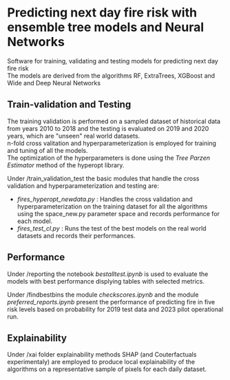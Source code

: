 # Predicting next day fire risk with ensemble tree models and Neural Networks

Software for training, validating and testing models for predicting next day fire risk\
The models are derived from the algorithms RF, ExtraTrees, XGBoost and Wide and Deep Neural Networks

## Train-validation and Testing

The training validation is performed on a sampled dataset of historical data from years 2010 to 2018 and the testing is evaluated on 2019 and 2020 years, which are "unseen" real world datasets.\
n-fold cross valitation and hyperparameterization is employed for training and tuning of all the models.\
The optimization of the hyperparameters is done using the *Tree Parzen Estimator* method of the hyperopt library.

Under /train\_validation_test the basic modules that handle the cross validation and hyperparameterization and testing are:

* *fires\_hyperopt\_newdata.py* : Handles the cross validation and hyperparameterization on the training dataset for all the algorithms using the space_new.py parameter space and records performance for each model.
* *fires\_test\_cl.py* : Runs the test of the best models on the real world datasets and records their performances.

## Performance

Under /reporting the notebook *bestalltest.ipynb* is used to evaluate the models with best performance displying tables with selected metrics.

Under /findbestbins the module *checkscores.ipynb* and the module *preferred_reports.ipynb* present the performance of predicting fire in five risk levels based on probability for 2019 test data and 2023 pilot operational run.

## Explainability

Under /xai folder explainability methods SHAP (and Couterfactuals experimentaly) are employed to produce local explainability of the algorithms on a representative sample of pixels for each daily dataset.



